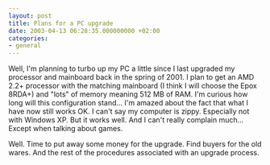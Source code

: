 ```yaml
---
layout: post
title: Plans for a PC upgrade
date: 2003-04-13 06:28:35.000000000 +02:00
categories:
- general
---
```

Well, I'm planning to turbo up my PC a little since I last upgraded my processor and mainboard back in the spring of 2001. I plan to get an AMD 2.2+ processor with the matching mainboard (I think I will choose the Epox 8RDA+) and "lots" of memory meaning 512 MB of RAM. I'm curious how long will this configuration stand... I'm amazed about the fact that what I have now still works OK. I can't say my computer is zippy. Especially not with Windows XP. But it works well. And I can't really complain much... Except when talking about games.

Well. Time to put away some money for the upgrade. Find buyers for the old wares. And the rest of the procedures associated with an upgrade process.
